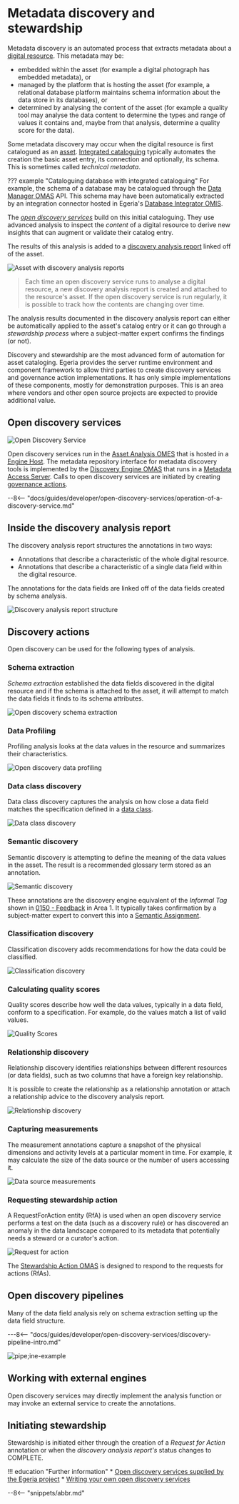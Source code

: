 <!-- SPDX-License-Identifier: CC-BY-4.0 -->
<!-- Copyright Contributors to the ODPi Egeria project 2021,2022. -->

# Metadata discovery and stewardship

Metadata discovery is an automated process that extracts metadata about a [digital resource](/concepts/resource). This metadata may be:

* embedded within the asset (for example a digital photograph has embedded metadata), or
* managed by the platform that is hosting the asset (for example, a relational database platform maintains schema information about the data store in its databases), or
* determined by analysing the content of the asset (for example a quality tool may analyse the data content to determine the types and range of values it contains and, maybe from that analysis, determine a quality score for the data).

Some metadata discovery may occur when the digital resource is first catalogued as an [asset](/concepts/asset).  [Integrated cataloguing](/features/integrated-cataloguing) typically automates the creation the basic asset entry, its connection and optionally, its schema.  This is sometimes called *technical metadata*.  

??? example "Cataloguing database with integrated cataloguing"
    For example, the schema of a database may be catalogued through the [Data Manager OMAS](/services/omas/data-manager/overview) API. This schema may have been automatically extracted by an integration connector hosted in Egeria's [Database Integrator OMIS](/services/omis/database-integrator/overview).

The [*open discovery services*](/concepts/open-discovery-service) build on this initial cataloguing. They use advanced analysis to inspect the *content* of a digital resource to derive new insights that can augment or validate their catalog entry.

The results of this analysis is added to a [discovery analysis report](/concepts/discovery-analysis-report) linked off of the asset.

![Asset with discovery analysis reports](/guides/developer/open-discovery-services/asset-to-discovery-analysis-reports.svg)
> Each time an open discovery service runs to analyse a digital resource, a new discovery analysis report is created and attached to the resource's asset.  If the open discovery service is run regularly, it is possible to track how the contents are changing over time.

The analysis results documented in the discovery analysis report can either be automatically applied to the asset's catalog entry or it can go through a *stewardship process* where a subject-matter expert confirms the findings (or not).  

Discovery and stewardship are the most advanced form of automation for asset cataloging. Egeria provides the server runtime environment and component framework to allow third parties to create discovery services and governance action implementations. It has only simple implementations of these components, mostly for demonstration purposes. This is an area where vendors and other open source projects are expected to provide additional value.

## Open discovery services

![Open Discovery Service](/connectors/discovery/discovery-service.svg)

Open discovery services run in the [Asset Analysis OMES](/services/omes/asset-analysis) that is hosted in a [Engine Host](/concepts/engine-host).  The metadata repository interface for metadata discovery tools is implemented by the [Discovery Engine OMAS](/services/omas/discovery-engine) that runs in a [Metadata Access Server](/concepts/metadata-access-server).  Calls to open discovery services are initiated by creating [governance actions](/concepts/governance-action).


--8<-- "docs/guides/developer/open-discovery-services/operation-of-a-discovery-service.md"

## Inside the discovery analysis report

The discovery analysis report structures the annotations in two ways:

* Annotations that describe a characteristic of the whole digital resource.
* Annotations that describe a characteristic of a single data field within the digital resource.

The annotations for the data fields are linked off of the data fields created by schema analysis.

![Discovery analysis report structure](/guides/developer/open-discovery-services/discovery-analysis-report-structure.svg)

## Discovery actions

Open discovery can be used for the following types of analysis.

### Schema extraction

*Schema extraction* established the data fields discovered in the digital resource and if the schema is attached to the asset, it will attempt to match the data fields it finds to its schema attributes.

![Open discovery schema extraction](/guides/developer/open-discovery-services/open-discovery-schema-extraction.svg)

### Data Profiling

Profiling analysis looks at the data values in the resource and summarizes their characteristics.

![Open discovery data profiling](/guides/developer/open-discovery-services/open-discovery-data-profiling.svg)

### Data class discovery

Data class discovery captures the analysis on how close a data field matches the specification defined in a [data class](/concepts/data-class).

![Data class discovery](/guides/developer/open-discovery-services/open-discovery-data-class-discovery.svg)

### Semantic discovery

Semantic discovery is attempting to define the meaning of the data values in the asset. The result is a recommended glossary term stored as an annotation.

![Semantic discovery](/guides/developer/open-discovery-services/open-discovery-semantic-discovery.svg)

These annotations are the discovery engine equivalent of the *Informal Tag* shown in [0150 - Feedback](/types/1/0150-feedback) in Area 1.
It typically takes confirmation by a subject-matter expert to convert this into a [Semantic Assignment](/types/3/0370-Semantic-Assignment).

### Classification discovery
Classification discovery adds recommendations for how the data could be classified. 

![Classification discovery](/guides/developer/open-discovery-services/open-discovery-classification-discovery.svg)

### Calculating quality scores

Quality scores describe how well the data values, typically in a data field, conform to a specification.  For example, do the values match a list of valid values.

![Quality Scores](/guides/developer/open-discovery-services/open-discovery-quality-scores.svg)

### Relationship discovery

Relationship discovery identifies relationships between different resources (or data fields), such as two columns that have a foreign key relationship.

It is possible to create the relationship as a relationship annotation or attach a relationship advice to the discovery analysis report.

![Relationship discovery](/guides/developer/open-discovery-services/open-discovery-relationship-discovery.svg)

### Capturing measurements

The measurement annotations capture a snapshot of the physical dimensions and activity levels at a particular moment in time.
For example, it may calculate the size of the data source or the number of users accessing it.

![Data source measurements](/guides/developer/open-discovery-services/open-discovery-data-source-measurement.svg)

### Requesting stewardship action

A RequestForAction entity (RfA) is used when an open discovery service performs a test on the data (such as a discovery rule) or has discovered an anomaly in the data landscape compared to its metadata that potentially needs a steward or a curator's action.

![Request for action](/guides/developer/open-discovery-services/open-discovery-request-for-action.svg)

The [Stewardship Action OMAS](/services/omas/stewardship-action/overview) is designed to respond to the requests for actions (RfAs).

## Open discovery pipelines

Many of the data field analysis rely on schema extraction setting up the data field structure.  

---8<-- "docs/guides/developer/open-discovery-services/discovery-pipeline-intro.md"

![pipe;ine-example](/guides/developer/open-discovery-services/open-discovery-pipeline-example.svg)

## Working with external engines

Open discovery services may directly implement the analysis function or may invoke an external service to create the annotations.

## Initiating stewardship

Stewardship is initiated either through the creation of a *Request for Action* annotation or when the *discovery analysis report's* status changes to COMPLETE.

!!! education "Further information"
    * [Open discovery services supplied by the Egeria project](/connectors/#open-discovery-services)
    * [Writing your own open discovery services](/guides/developer/open-discovery-services/overview)

--8<-- "snippets/abbr.md"